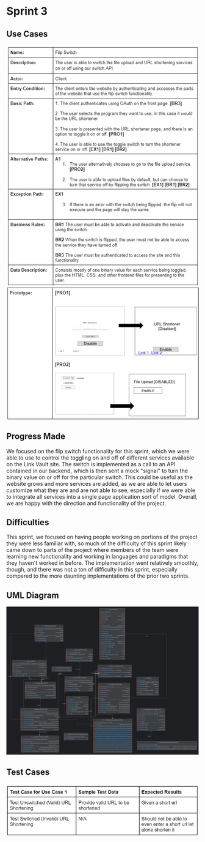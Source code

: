 # Sprint 3

## Use Cases

![Use Case 5a](sprint-images/usecase5-a.png)
![Use Case 5b](sprint-images/usecase5-b.png)

## Progress Made

We focused on the flip switch functionality for this sprint, which we were able to use to control the toggling on and off of different services available on the Link Vault site. The switch is implemented as a call to an API contained in our backend, which is then sent a mock "signal" to turn the binary value on or off for the particular switch. This could be useful as the website grows and more services are added, as we are able to let users customize what they are and are not able to see, especially if we were able to integrate all services into a single page application sort of model. Overall, we are happy with the direction and functionality of the project. 

## Difficulties

This sprint, we focused on having people working on portions of the project they were less familiar with, so much of the difficulty of this sprint likely came down to parts of the project where members of the team were learning new functionality and working in languages and paradigms that they haven't worked in before. The implementation went relatively smoothly, though, and there was not a ton of difficulty in this sprint, especially compared to the more daunting implementations of the prior two sprints. 

## UML Diagram

![UML Diagram](sprint-images/uml-diagram.png)

## Test Cases

![Use Case 5 Test Case](sprint-images/testcase-5.png)
